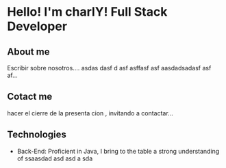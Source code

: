 # Hello! I'm charlY! Full Stack Developer

## About me

Escribir sobre nosotros.... 
asdas dasf d
asf asffasf asf
aasdadsadasf asf af...

## Cotact me
hacer el cierre de la presenta cion , invitando a contactar...
## Technologies
- Back-End: Proficient in Java, I bring to the table a strong understanding of ssaasdad
asd
asd
a
sda
